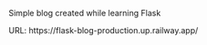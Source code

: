 <p>Simple blog created while learning Flask</p>
<p>URL: https://flask-blog-production.up.railway.app/</p>